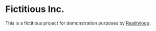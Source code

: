 # Fictitious Inc.

This is a fictitious project for demonstration purposes by
[Realityloop](http://realityloop.com).
